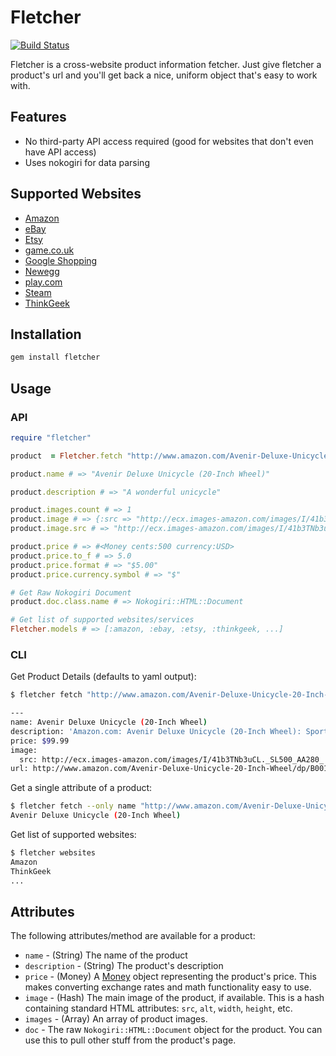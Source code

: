 # Fletcher

[![Build Status](https://travis-ci.org/hulihanapplications/fletcher.png)](http://travis-ci.org/hulihanapplications/fletcher)
 
Fletcher is a cross-website product information fetcher. Just give fletcher a product's url and you'll get back a nice, uniform object that's easy to work with.

## Features 

* No third-party API access required (good for websites that don't even have API access) 
* Uses nokogiri for data parsing

## Supported Websites

* [Amazon](http://www.amazon.com) 
* [eBay](http://www.ebay.com)
* [Etsy](http://www.etsy.com) 
* [game.co.uk](http://www.game.co.uk)
* [Google Shopping](http://www.google.com/products/)
* [Newegg](http://www.newegg.com)
* [play.com](http://www.play.com)
* [Steam](http://store.steampowered.com)
* [ThinkGeek](http://www.thinkgeek.com)

## Installation

```bash
gem install fletcher
```

## Usage

### API

```ruby
require "fletcher"

product  = Fletcher.fetch "http://www.amazon.com/Avenir-Deluxe-Unicycle-20-Inch-Wheel/dp/B00165Q9F8"

product.name # => "Avenir Deluxe Unicycle (20-Inch Wheel)"

product.description # => "A wonderful unicycle"

product.images.count # => 1
product.image # => {:src => "http://ecx.images-amazon.com/images/I/41b3TNb3uCL._SL500_AA300_.jpg", :alt => "Picture of Unicycle"}
product.image.src # => "http://ecx.images-amazon.com/images/I/41b3TNb3uCL._SL500_AA300_.jpg"

product.price # => #<Money cents:500 currency:USD>
product.price.to_f # => 5.0
product.price.format # => "$5.00"  
product.price.currency.symbol # => "$"

# Get Raw Nokogiri Document
product.doc.class.name # => Nokogiri::HTML::Document

# Get list of supported websites/services
Fletcher.models # => [:amazon, :ebay, :etsy, :thinkgeek, ...]
```

### CLI

Get Product Details (defaults to yaml output):

```sh
$ fletcher fetch "http://www.amazon.com/Avenir-Deluxe-Unicycle-20-Inch-Wheel/dp/B00165Q9F8"

---
name: Avenir Deluxe Unicycle (20-Inch Wheel)
description: 'Amazon.com: Avenir Deluxe Unicycle (20-Inch Wheel): Sports & Outdoors'
price: $99.99
image:
  src: http://ecx.images-amazon.com/images/I/41b3TNb3uCL._SL500_AA280_.jpg
url: http://www.amazon.com/Avenir-Deluxe-Unicycle-20-Inch-Wheel/dp/B00165Q9F8
```

Get a single attribute of a product:

```sh
$ fletcher fetch --only name "http://www.amazon.com/Avenir-Deluxe-Unicycle-20-Inch-Wheel/dp/B00165Q9F8"
Avenir Deluxe Unicycle (20-Inch Wheel)
```

Get list of supported websites:

```sh
$ fletcher websites
Amazon
ThinkGeek
...
```



## Attributes

The following attributes/method are available for a product:

* `name` - (String) The name of the product
* `description` - (String) The product's description
* `price` - (Money) A [Money](https://github.com/RubyMoney/money) object representing the product's price. This makes converting exchange rates and math functionality easy to use.
* `image` - (Hash) The main image of the product, if available. This is a hash containing standard HTML attributes: `src`, `alt`, `width`, `height`, etc.
* `images` - (Array) An array of product images.
* `doc` - The raw `Nokogiri::HTML::Document` object for the product. You can use this to pull other stuff from the product's page.
